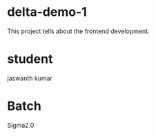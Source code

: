 # delta-demo-1
This project tells about the frontend development.
# student 
jaswanth kumar
# Batch
Sigma2.0